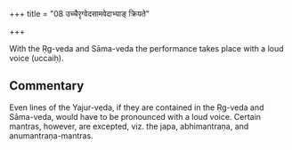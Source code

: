 +++
title = "08 उच्चैरृग्वेदसामवेदाभ्याङ् क्रियते"

+++

With the Ṛg-veda and Sāma-veda the performance takes place with a loud voice (uccaiḥ).

## Commentary

Even lines of the Yajur-veda, if they are contained in the Ṛg-veda and Sāma-veda, would have to be pronounced with a loud voice. Certain mantras, however, are excepted, viz. the japa, abhimantraṇa, and anumantraṇa-mantras.


